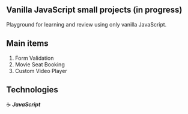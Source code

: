 ## Vanilla JavaScript small projects (in progress)

Playground for learning and review using only vanilla JavaScript.

## Main items

1. Form Validation
2. Movie Seat Booking
3. Custom Video Player

## Technologies

:coffee: **_JavaScript_**
